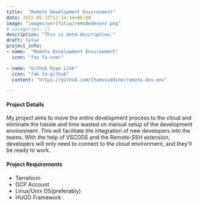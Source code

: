 ```yaml
---
title:  "Remote Development Environment"
date: 2022-05-12T12:14:34+06:00
image: "images/portfolio/remodedevenv.png"
# categories: []
description: "This is meta description."
draft: false
project_info:
- name:  "Remote Development Environment"
  icon: "fas fa-user"

- name: "Github Repo Link"
  icon: "fab fa-github"
  content: "https://github.com/Chamssiddine/remote-dev-env"

---
```


#### Project Details

My project aims to move the entire development process to the cloud and eliminate the hassle and time wasted on manual setup of the development environment. This will facilitate the integration of new developers into the teams. With the help of VSCODE and the Remote-SSH extension, developers will only need to connect to the cloud environment, and they'll be ready to work.


#### Project Requirements

* Terraform
* GCP Account
* Linux/Unix OS(preferably)
* HUGO Framework